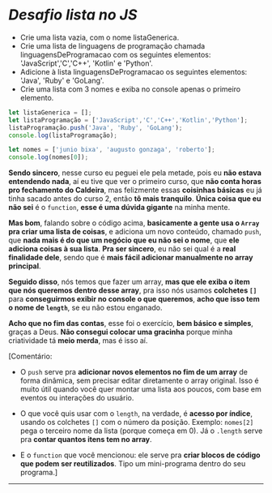 # ***Desafio lista no JS***
- Crie uma lista vazia, com o nome listaGenerica.
- Crie uma lista de linguagens de programação chamada linguagensDeProgramacao com os seguintes elementos: 'JavaScript','C','C++', 'Kotlin' e 'Python'.
- Adicione à lista linguagensDeProgramacao os seguintes elementos: 'Java', 'Ruby' e 'GoLang'.
- Crie uma lista com 3 nomes e exiba no console apenas o primeiro elemento.

```js
let listaGenerica = [];
let listaProgramação = ['JavaScript','C','C++','Kotlin','Python'];
listaProgramação.push('Java', 'Ruby', 'GoLang');
console.log(listaProgramação);

let nomes = ['junio bixa', 'augusto gonzaga', 'roberto'];
console.log(nomes[0]);
```
**Sendo sincero**, nesse curso eu peguei ele pela metade, pois eu **não estava entendendo nada**, aí eu tive que ver o primeiro curso, que **não conta horas pro fechamento do Caldeira**, mas felizmente essas **coisinhas básicas** eu já tinha sacado antes do curso 2, então **tô mais tranquilo**. **Única coisa que eu não sei** é o `function`, **esse é uma dúvida gigante** na minha mente.

**Mas bom**, falando sobre o código acima, **basicamente a gente usa o `Array` pra criar uma lista de coisas**, e adiciona um novo conteúdo, chamado `push`, que **nada mais é do que um negócio que eu não sei o nome**, que **ele adiciona coisas à sua lista**. **Pra ser sincero**, eu não sei qual é a **real finalidade dele**, sendo que é **mais fácil adicionar manualmente no array principal**.

**Seguido disso**, nós temos que fazer um array, **mas que ele exiba o item que nós queremos dentro desse array**, pra isso nós usamos **colchetes `[]`** para **conseguirmos exibir no console o que queremos**, **acho que isso tem o nome de `length`**, se eu não estou enganado.

**Acho que no fim das contas**, esse foi o exercício, **bem básico e simples**, graças a Deus. **Não consegui colocar uma gracinha** porque minha criatividade tá **meio merda**, mas é isso aí.

\[Comentário:

* O `push` serve pra **adicionar novos elementos no fim de um array** de forma dinâmica, sem precisar editar diretamente o array original. Isso é muito útil quando você quer montar uma lista aos poucos, com base em eventos ou interações do usuário.

* O que você quis usar com o `length`, na verdade, é **acesso por índice**, usando os colchetes `[]` com o número da posição. Exemplo: `nomes[2]` pega o terceiro nome da lista (porque começa em 0). Já o `.length` serve pra **contar quantos itens tem no array**.

* E o `function` que você mencionou: ele serve pra **criar blocos de código que podem ser reutilizados**. Tipo um mini-programa dentro do seu programa.]
------------------------------------------------------------------------------------------------------------------------------------------------------------------------------------------------------

